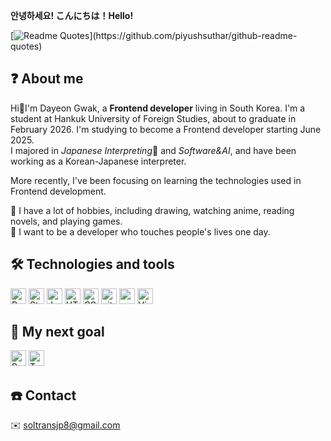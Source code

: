 **안녕하세요! こんにちは！Hello!**  

[![Readme Quotes](https://quotes-github-readme.vercel.app/api?type=horizontal&theme=light&quote=Let's&nbsp;find&nbsp;out&nbsp;what&nbsp;I&nbsp;like&nbsp;through&nbsp;experiences&nbsp;and&nbsp;challenges!)](https://github.com/piyushsuthar/github-readme-quotes)

## ❓ About me
Hi👋I'm Dayeon Gwak, a **Frontend developer** living in South Korea. 
I'm a student at Hankuk University of Foreign Studies, about to graduate in February 2026.
I'm studying to become a Frontend developer starting June 2025.  
I majored in *Japanese Interpreting*🗾 and *Software&AI*, and have been working as a Korean-Japanese interpreter.  

More recently, I've been focusing on learning the technologies used in Frontend development.

🌟 I have a lot of hobbies, including drawing, watching anime, reading novels, and playing games.  
🌟 I want to be a developer who touches people's lives one day. 

## 🛠 Technologies and tools
<p>
  <img src="https://img.shields.io/badge/Python-282C34?logo=python&logoColor=3776AB" alt="Python logo" title="Python" height="25" />
  <img src="https://img.shields.io/badge/Streamlit-282C34?logo=streamlit&logoColor=FF4B4B" alt="Streamlit logo" title="Streamlit" height="25" />
  <img src="https://img.shields.io/badge/JavaScript-282C34?logo=javascript&logoColor=F7DF1E" alt="JavaScript logo" title="JavaScript" height="25" />
  <img src="https://img.shields.io/badge/HTML5-282C34?logo=html5&logoColor=E34F26" alt="HTML5 logo" title="HTML5" height="25" />
  <img src="https://img.shields.io/badge/CSS-282C34?logo=css&logoColor=663399" alt="CSS3 logo" title="CSS3" height="25" />
  <img src="https://img.shields.io/badge/git-282C34?logo=git&logoColor=F05032" alt="git logo" title="git" height="25" />
  <img src="https://img.shields.io/badge/notion-282C34?logo=notion&logoColor=FFFFFF" alt="notion logo" title="notion" height="25" />
  <img src="https://img.shields.io/badge/VS%20Code-282C34?logo=visual-studio-code&logoColor=007ACC" alt="Visual Studio Code logo" title="Visual Studio Code" height="25" />
</p>

## 📖 My next goal
<p>
  <img src="https://img.shields.io/badge/React-282C34?logo=react&logoColor=61DAFB" alt="React logo" title="React" height="25" />
  <img src="https://img.shields.io/badge/TypeScript-282C34?logo=typescript&logoColor=3178C6" alt="TypeScript logo" title="TypeScript" height="25" />
</p>

## ☎️ Contact
✉️ soltransjp8@gmail.com
